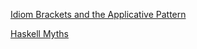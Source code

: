
[Idiom Brackets and the Applicative Pattern](https://tavrinky.github.io/site/idiombrackets)

[Haskell Myths](https://tavrinky.github.io/site/myths)


